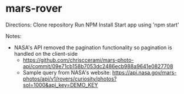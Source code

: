 # mars-rover

Directions:
Clone repository
Run NPM Install
Start app using 'npm start'

Notes:
- NASA's API removed the pagination functionality so pagination is handled on the client-side
    - https://github.com/chrisccerami/mars-photo-api/commit/09e71cb158b7053dc2486ecb988a9641e0827708
    - Sample query from NASA's website: https://api.nasa.gov/mars-photos/api/v1/rovers/curiosity/photos?sol=1000&api_key=DEMO_KEY
    
